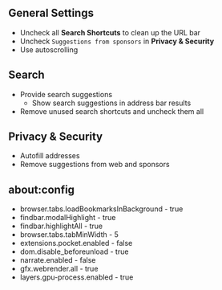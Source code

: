## General Settings

* Uncheck all **Search Shortcuts** to clean up the URL bar
* Uncheck `Suggestions from sponsors` in **Privacy & Security** 
* Use autoscrolling

## Search

* Provide search suggestions
  * Show search suggestions in address bar results
* Remove unused search shortcuts and uncheck them all

## Privacy & Security
* Autofill addresses
* Remove suggestions from web and sponsors


## about:config
* browser.tabs.loadBookmarksInBackground - true
* findbar.modalHighlight - true
* findbar.highlightAll - true
* browser.tabs.tabMinWidth - 5
* extensions.pocket.enabled - false
* dom.disable_beforeunload	- true
* narrate.enabled	- false
* gfx.webrender.all - true
* layers.gpu-process.enabled - true
